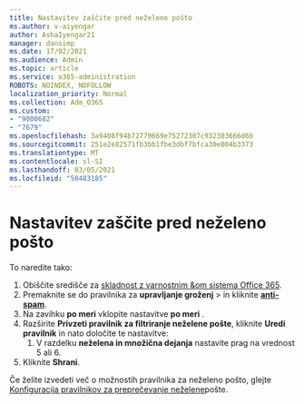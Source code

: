 ```yaml
---
title: Nastavitev zaščite pred neželeno pošto
ms.author: v-aiyengar
author: AshaIyengar21
manager: dansimp
ms.date: 17/02/2021
ms.audience: Admin
ms.topic: article
ms.service: o365-administration
ROBOTS: NOINDEX, NOFOLLOW
localization_priority: Normal
ms.collection: Adm_O365
ms.custom:
- "9000682"
- "7679"
ms.openlocfilehash: 3a9408f94b72770669e75272307c932303666d6b
ms.sourcegitcommit: 251e2e82571fb3bb1fbe3dbf7bfca30e004b3373
ms.translationtype: MT
ms.contentlocale: sl-SI
ms.lasthandoff: 03/05/2021
ms.locfileid: "50483185"
---
```

# <a name="set-up-an-anti-spam-protection"></a>Nastavitev zaščite pred neželeno pošto

To naredite tako:

1. Obiščite središče za [skladnost z varnostnim &om sistema Office 365](https://go.microsoft.com/fwlink/p/?linkid=2077143).
1. Premaknite se do pravilnika za **upravljanje groženj**  >  in kliknite **[anti-spam](https://go.microsoft.com/fwlink/p/?linkid=2077143)**.
1. Na zavihku **po meri** vklopite nastavitve **po meri** .
1. Razširite **Privzeti pravilnik za filtriranje neželene pošte**, kliknite **Uredi pravilnik** in nato določite te nastavitve:
    1. V razdelku **neželena in množična dejanja** nastavite prag na vrednost 5 ali 6.
1. Kliknite **Shrani**.

Če želite izvedeti več o možnostih pravilnika za neželeno pošto, glejte [Konfiguracija pravilnikov za preprečevanje neželene](https://go.microsoft.com/fwlink/?linkid=2092051)pošte.
